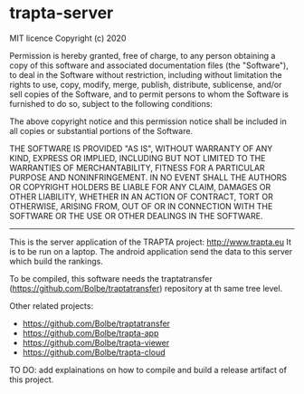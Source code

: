 # trapta-server

MIT licence Copyright (c) 2020

Permission is hereby granted, free of charge, to any person obtaining a copy
of this software and associated documentation files (the "Software"), to deal
in the Software without restriction, including without limitation the rights
to use, copy, modify, merge, publish, distribute, sublicense, and/or sell
copies of the Software, and to permit persons to whom the Software is
furnished to do so, subject to the following conditions:

The above copyright notice and this permission notice shall be included in all
copies or substantial portions of the Software.

THE SOFTWARE IS PROVIDED "AS IS", WITHOUT WARRANTY OF ANY KIND, EXPRESS OR
IMPLIED, INCLUDING BUT NOT LIMITED TO THE WARRANTIES OF MERCHANTABILITY,
FITNESS FOR A PARTICULAR PURPOSE AND NONINFRINGEMENT. IN NO EVENT SHALL THE
AUTHORS OR COPYRIGHT HOLDERS BE LIABLE FOR ANY CLAIM, DAMAGES OR OTHER
LIABILITY, WHETHER IN AN ACTION OF CONTRACT, TORT OR OTHERWISE, ARISING FROM,
OUT OF OR IN CONNECTION WITH THE SOFTWARE OR THE USE OR OTHER DEALINGS IN THE
SOFTWARE.

---
This is the server application of the TRAPTA project: http://www.trapta.eu
It is to be run on a laptop. The android application send the data to this server which build the rankings.

To be compiled, this software needs the traptatransfer (https://github.com/Bolbe/traptatransfer) repository at th same tree level.

Other related projects:
* https://github.com/Bolbe/traptatransfer
* https://github.com/Bolbe/trapta-app
* https://github.com/Bolbe/trapta-viewer
* https://github.com/Bolbe/trapta-cloud

TO DO: add explainations on how to compile and build a release artifact of this project.
